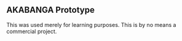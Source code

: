 ## AKABANGA Prototype

This was used merely for learning purposes. This is by no means a commercial project.

